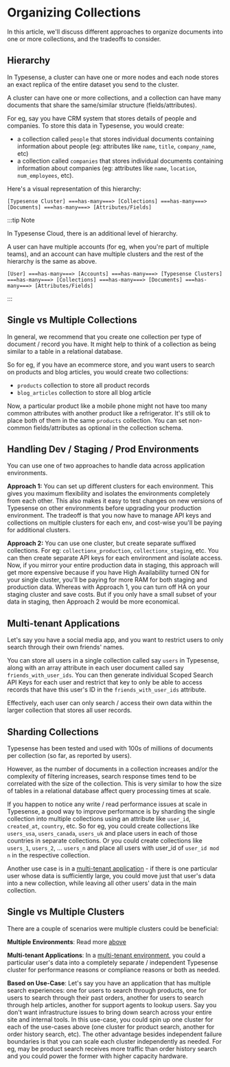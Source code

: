 # Organizing Collections

In this article, we'll discuss different approaches to organize documents into one or more collections, and the tradeoffs to consider. 

## Hierarchy

In Typesense, a cluster can have one or more nodes and each node stores an exact replica of the entire dataset you send to the cluster.

A cluster can have one or more collections, and a collection can have many documents that share the same/similar structure (fields/attributes).

For eg, say you have CRM system that stores details of people and companies. 
To store this data in Typesense, you would create:

- a collection called `people` that stores individual documents containing information about people (eg: attributes like `name`, `title`, `company_name`, etc) 
- a collection called `companies` that stores individual documents containing information about companies (eg: attributes like `name`, `location`, `num_employees`, etc).

Here's a visual representation of this hierarchy:

```
[Typesense Cluster] ===has-many===> [Collections] ===has-many===> [Documents] ===has-many===> [Attributes/Fields]
```

:::tip Note

In Typesense Cloud, there is an additional level of hierarchy. 

A user can have multiple accounts (for eg, when you're part of multiple teams), and an account can have multiple clusters and the rest of the hierarchy is the same as above.

```
[User] ===has-many===> [Accounts] ===has-many===> [Typesense Clusters] ===has-many===> [Collections] ===has-many===> [Documents] ===has-many===> [Attributes/Fields]
```

:::

## Single vs Multiple Collections

In general, we recommend that you create one collection per type of document / record you have. 
It might help to think of a collection as being similar to a table in a relational database.

So for eg, if you have an ecommerce store, and you want users to search on products and blog articles, 
you would create two collections:

- `products` collection to store all product records
- `blog_articles` collection to store all blog article

Now, a particular product like a mobile phone might not have too many common attributes with another product like a refrigerator. 
It's still ok to place both of them in the same `products` collection.
You can set non-common fields/attributes as optional in the <RouterLink :to="`/${$site.themeConfig.typesenseLatestVersion}/api/collections.html#with-pre-defined-schema`">collection schema</RouterLink>.

## Handling Dev / Staging / Prod Environments

You can use one of two approaches to handle data across application environments.

**Approach 1:** You can set up different clusters for each environment.
This gives you maximum flexibility and isolates the environments completely from each other.
This also makes it easy to test changes on new versions of Typesense on other environments before upgrading your production environment.
The tradeoff is that you now have to manage API keys and collections on multiple clusters for each env, and cost-wise you'll be paying for additional clusters.

**Approach 2:** You can use one cluster, but create separate suffixed collections.
For eg: `collectionx_production`, `collectionx_staging`, etc.
You can then create separate API keys for each environment and isolate access.
Now, if you mirror your entire production data in staging, this approach will get more expensive because if you have High Availability turned ON for your single cluster, you'll be paying for more RAM for both staging and production data.
Whereas with Approach 1, you can turn off HA on your staging cluster and save costs.
But if you only have a small subset of your data in staging, then Approach 2 would be more economical.

## Multi-tenant Applications

Let's say you have a social media app, and you want to restrict users to only search through their own friends' names. 

You can store all users in a single collection called say `users` in Typesense, along with an array attribute in each user document called say `friends_with_user_ids`.
You can then generate individual <RouterLink :to="`/${$site.themeConfig.typesenseLatestVersion}/api/api-keys.html#generate-scoped-search-key`">Scoped Search API Keys</RouterLink> for each user and restrict that key to only be able to access records that have this user's ID in the `friends_with_user_ids` attribute.

Effectively, each user can only search / access their own data within the larger collection that stores all user records. 

## Sharding Collections

Typesense has been tested and used with 100s of millions of documents per collection (so far, as reported by users). 

However, as the number of documents in a collection increases and/or the complexity of filtering increases, search response times tend to be correlated with the size of the collection.
This is very similar to how the size of tables in a relational database affect query processing times at scale.

If you happen to notice any write / read performance issues at scale in Typesense, 
a good way to improve performance is by sharding the single collection into multiple collections using an attribute like `user_id`, `created_at`, `country`, etc. 
So for eg, you could create collections like `users_usa`, `users_canada`, `users_uk` and place users in each of those countries in separate collections.
Or you could create collections like `users_1`, `users_2`, ... `users_n` and place all users with user_id of `user_id mod n` in the respective collection.   

Another use case is in a [multi-tenant application](#multi-tenant-applications) - if there is one particular user whose data is sufficiently large,
you could move just that user's data into a new collection, while leaving all other users' data in the main collection.


## Single vs Multiple Clusters

There are a couple of scenarios were multiple clusters could be beneficial:

**Multiple Environments**: Read more [above](#handling-dev--staging--prod-environments)

**Multi-tenant Applications**: In a [multi-tenant environment](#multi-tenant-applications), 
you could a particular user's data into a completely separate / independent Typesense cluster 
for performance reasons or compliance reasons or both as needed. 

**Based on Use-Case**: Let's say you have an application that has multiple search experiences: 
one for users to search through products, one for users to search through their past orders, 
another for users to search through help articles, another for support agents to lookup users. 
Say you don't want infrastructure issues to bring down search across your entire site and internal tools. 
In this use-case, you could spin up one cluster for each of the use-cases above (one cluster for product search, another for order history search, etc). 
The other advantage besides independent failure boundaries is that you can scale each cluster independently as needed.
For eg, may be product search receives more traffic than order history search and you could power the former with higher capacity hardware.